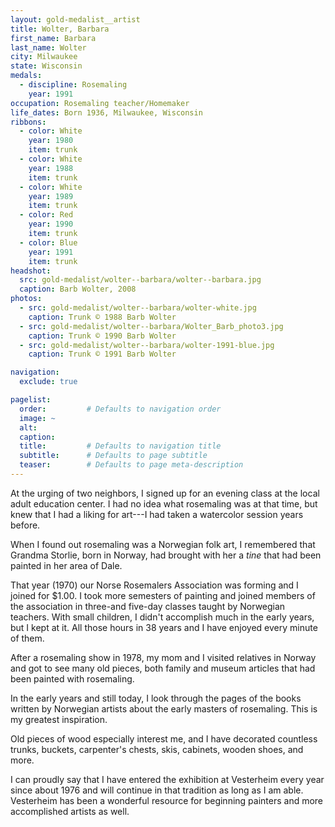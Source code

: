 ```yaml
---
layout: gold-medalist__artist
title: Wolter, Barbara
first_name: Barbara
last_name: Wolter
city: Milwaukee
state: Wisconsin
medals: 
  - discipline: Rosemaling
    year: 1991
occupation: Rosemaling teacher/Homemaker
life_dates: Born 1936, Milwaukee, Wisconsin
ribbons:
  - color: White
    year: 1980
    item: trunk
  - color: White
    year: 1988
    item: trunk
  - color: White
    year: 1989
    item: trunk
  - color: Red
    year: 1990
    item: trunk
  - color: Blue
    year: 1991
    item: trunk
headshot:
  src: gold-medalist/wolter--barbara/wolter--barbara.jpg
  caption: Barb Wolter, 2008
photos:
  - src: gold-medalist/wolter--barbara/wolter-white.jpg
    caption: Trunk © 1988 Barb Wolter
  - src: gold-medalist/wolter--barbara/Wolter_Barb_photo3.jpg
    caption: Trunk © 1990 Barb Wolter
  - src: gold-medalist/wolter--barbara/wolter-1991-blue.jpg
    caption: Trunk © 1991 Barb Wolter

navigation:
  exclude: true

pagelist:
  order:         # Defaults to navigation order  
  image: ~
  alt:
  caption:
  title:         # Defaults to navigation title
  subtitle:      # Defaults to page subtitle
  teaser:        # Defaults to page meta-description  
---
```

At the urging of two neighbors, I signed up for an evening class at the local adult education center. I had no idea what rosemaling was at that time, but knew that I had a liking for art---I had taken a watercolor session years before.

When I found out rosemaling was a Norwegian folk art, I remembered that Grandma Storlie, born in Norway, had brought with her a _tine_ that had been painted in her area of Dale.

That year (1970) our Norse Rosemalers Association was forming and I joined for $1.00. I took more semesters of painting and joined members of the association in three-and five-day classes taught by Norwegian teachers. With small children, I didn't accomplish much in the early years, but I kept at it. All those hours in 38 years and I have enjoyed every minute of them.

After a rosemaling show in 1978, my mom and I visited relatives in Norway and got to see many old pieces, both family and museum articles that had been painted with rosemaling.

In the early years and still today, I look through the pages of the books written by Norwegian artists about the early masters of rosemaling. This is my greatest inspiration.

Old pieces of wood especially interest me, and I have decorated countless trunks, buckets, carpenter's chests, skis, cabinets, wooden shoes, and more.

I can proudly say that I have entered the exhibition at Vesterheim every year since about 1976 and will continue in that tradition as long as I am able. Vesterheim has been a wonderful resource for beginning painters and more accomplished artists as well.